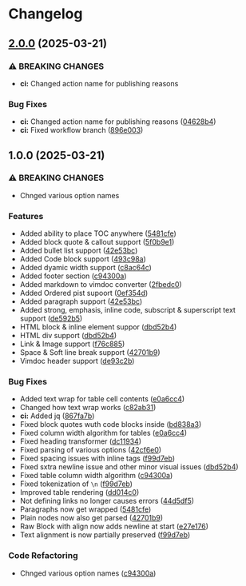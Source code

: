 # Changelog

## [2.0.0](https://github.com/OXY2DEV/markdoc/compare/v1.0.0...v2.0.0) (2025-03-21)


### ⚠ BREAKING CHANGES

* **ci:** Changed action name for publishing reasons

### Bug Fixes

* **ci:** Changed action name for publishing reasons ([04628b4](https://github.com/OXY2DEV/markdoc/commit/04628b4950776b6e197733d746d325141d4f7ef8))
* **ci:** Fixed workflow branch ([896e003](https://github.com/OXY2DEV/markdoc/commit/896e00310b18b13482fbdfc79fe844c20869a4fd))

## 1.0.0 (2025-03-21)


### ⚠ BREAKING CHANGES

* Chnged various option names

### Features

* Added ability to place TOC anywhere ([5481cfe](https://github.com/OXY2DEV/markdoc/commit/5481cfeaa57edfab1b7111eeece23f18f290681a))
* Added block quote & callout support ([5f0b9e1](https://github.com/OXY2DEV/markdoc/commit/5f0b9e1cf755a625c2a808640c7608f33cc8a49a))
* Added bullet list support ([42e53bc](https://github.com/OXY2DEV/markdoc/commit/42e53bc20437447d193fe5128f44321daa50e662))
* Added Code block support ([493c98a](https://github.com/OXY2DEV/markdoc/commit/493c98a7f69a0724e606b7654a8e0df003702a11))
* Added dyamic width support ([c8ac64c](https://github.com/OXY2DEV/markdoc/commit/c8ac64c8863bc6caa1329a1ca186c48537995990))
* Added footer section ([c94300a](https://github.com/OXY2DEV/markdoc/commit/c94300a6d9b19504656096a16a08c0b50c2f6bc0))
* Added markdown to vimdoc converter ([2fbedc0](https://github.com/OXY2DEV/markdoc/commit/2fbedc0a8af0176bfc26596bf17e69b18924597a))
* Added Ordered pist supoort ([0ef354d](https://github.com/OXY2DEV/markdoc/commit/0ef354d99de56abaf7ee82e51a94735577bad741))
* Added paragraph support ([42e53bc](https://github.com/OXY2DEV/markdoc/commit/42e53bc20437447d193fe5128f44321daa50e662))
* Added strong, emphasis, inline code, subscript & superscript text support ([de592b5](https://github.com/OXY2DEV/markdoc/commit/de592b5eade0897c7b597f9071a9848f1a1498f8))
* HTML block & inline element suppor ([dbd52b4](https://github.com/OXY2DEV/markdoc/commit/dbd52b4ad286c0fbd5a34ccee3c885758b498b95))
* HTML div support ([dbd52b4](https://github.com/OXY2DEV/markdoc/commit/dbd52b4ad286c0fbd5a34ccee3c885758b498b95))
* Link & Image support ([f76c885](https://github.com/OXY2DEV/markdoc/commit/f76c885bbe75470293d4c1a4d413414e175eae9b))
* Space & Soft line break support ([42701b9](https://github.com/OXY2DEV/markdoc/commit/42701b965245aea1f7903bda265ddcf3663f2b73))
* Vimdoc header support ([de93c2b](https://github.com/OXY2DEV/markdoc/commit/de93c2b5069c044e42cfc0bff860dd419cec96a2))


### Bug Fixes

* Added text wrap for table cell contents ([e0a6cc4](https://github.com/OXY2DEV/markdoc/commit/e0a6cc4e2fe7512f545f4a9da4c98dce72d5e260))
* Changed how text wrap works ([c82ab31](https://github.com/OXY2DEV/markdoc/commit/c82ab3163498f0b62454a5a2e038d4c0013c79bd))
* **ci:** Added jq ([867fa7b](https://github.com/OXY2DEV/markdoc/commit/867fa7bda854e8db00edfb87eef46e4baf359f2e))
* Fixed block quotes wuth code blocks inside ([bd838a3](https://github.com/OXY2DEV/markdoc/commit/bd838a3e142a8aaec4b27fe5381a3c65070ed066))
* Fixed column width algorithm for tables ([e0a6cc4](https://github.com/OXY2DEV/markdoc/commit/e0a6cc4e2fe7512f545f4a9da4c98dce72d5e260))
* Fixed heading transformer ([dc11934](https://github.com/OXY2DEV/markdoc/commit/dc1193454c90e1ae9269c5a6c829bbf2f5d0585b))
* Fixed parsing of various options ([42cf6e0](https://github.com/OXY2DEV/markdoc/commit/42cf6e0533b043da77c53be82b920a15728c6e16))
* Fixed spacing issues with inline tags ([f99d7eb](https://github.com/OXY2DEV/markdoc/commit/f99d7eb8d7634863cf3c0614d49f8cb2aa87c2c8))
* Fixed sxtra newline issue and other minor visual issues ([dbd52b4](https://github.com/OXY2DEV/markdoc/commit/dbd52b4ad286c0fbd5a34ccee3c885758b498b95))
* Fixed table column width algorithm ([c94300a](https://github.com/OXY2DEV/markdoc/commit/c94300a6d9b19504656096a16a08c0b50c2f6bc0))
* Fixed tokenization of `\n` ([f99d7eb](https://github.com/OXY2DEV/markdoc/commit/f99d7eb8d7634863cf3c0614d49f8cb2aa87c2c8))
* Improved table rendering ([dd014c0](https://github.com/OXY2DEV/markdoc/commit/dd014c0936e0815f2c6ffc4bf00ee65e6fe95388))
* Not defining links no longer causes errors ([44d5df5](https://github.com/OXY2DEV/markdoc/commit/44d5df509b4e55fd8819c98dddb9e3a3a531c78f))
* Paragraphs now get wrapped ([5481cfe](https://github.com/OXY2DEV/markdoc/commit/5481cfeaa57edfab1b7111eeece23f18f290681a))
* Plain nodes now also get parsed ([42701b9](https://github.com/OXY2DEV/markdoc/commit/42701b965245aea1f7903bda265ddcf3663f2b73))
* Raw Block with align now adds newline at start ([e27e176](https://github.com/OXY2DEV/markdoc/commit/e27e176e613aa7d7452bf91e6789dd15df4b5b10))
* Text alignment is now partially preserved ([f99d7eb](https://github.com/OXY2DEV/markdoc/commit/f99d7eb8d7634863cf3c0614d49f8cb2aa87c2c8))


### Code Refactoring

* Chnged various option names ([c94300a](https://github.com/OXY2DEV/markdoc/commit/c94300a6d9b19504656096a16a08c0b50c2f6bc0))
